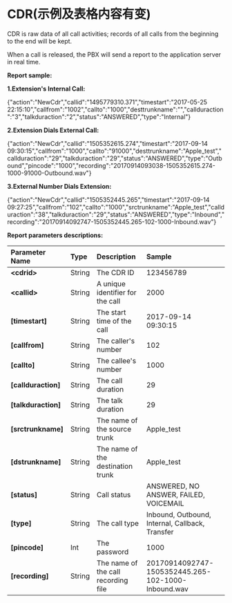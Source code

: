 # CDR\(示例及表格内容有变\)

CDR is raw data of all call activities; records of all calls from the beginning to the end will be kept.

When a call is released, the PBX will send a report to the application server in real time.

**Report sample:**

**1.Extension's Internal Call:**

{"action":"NewCdr","callid":"1495779310.371","timestart":"2017-05-25 22:15:10","callfrom":"1002","callto":"1000","desttrunkname":"","callduraction":"3","talkduraction":"2","status":"ANSWERED","type":"Internal"}

**2.Extension Dials External Call:**

{"action":"NewCdr","callid":"1505352615.274","timestart":"2017-09-14 09:30:15","callfrom":"1000","callto":"91000","desttrunkname":"Apple\_test","callduraction":"29","talkduraction":"29","status":"ANSWERED","type":"Outbound","pincode":"1000","recording":"20170914093038-1505352615.274-1000-91000-Outbound.wav"}

**3.External Number Dials Extension:**

{"action":"NewCdr","callid":"1505352445.265","timestart":"2017-09-14 09:27:25","callfrom":"102","callto":"1000","srctrunkname":"Apple\_test","callduraction":"38","talkduraction":"29","status":"ANSWERED","type":"Inbound","recording":"20170914092747-1505352445.265-102-1000-Inbound.wav"}

**Report parameters descriptions:**

| **Parameter Name** | **Type** | **Description** | **Sample** |
| :--- | :--- | :--- | :--- |
| **&lt;cdrid&gt;** | String | The CDR ID | 123456789 |
| **&lt;callid&gt;** | String | A unique identifier for the call | 2000 |
| **\[timestart\]** | String | The start time of the call | 2017-09-14 09:30:15 |
| **\[callfrom\]** | String | The caller's number | 102 |
| **\[callto\]** | String | The callee's number | 1000 |
| **\[callduraction\]** | String | The call duration | 29 |
| **\[talkduraction\]** | String | The talk duration | 29 |
| **\[srctrunkname\]** | String | The name of the source trunk | Apple\_test |
| **\[dstrunkname\]** | String | The name of the destination trunk | Apple\_test |
| **\[status\]** | String | Call status | ANSWERED, NO ANSWER, FAILED, VOICEMAIL |
| **\[type\]** | String | The call type | Inbound, Outbound, Internal, Callback, Transfer |
| **\[pincode\]** | Int | The password | 1000 |
| **\[recording\]** | String | The name of the call recording file | 20170914092747-1505352445.265-102-1000-Inbound.wav |




